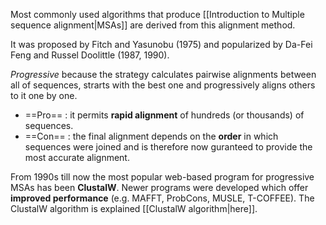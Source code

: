 Most commonly used algorithms that produce [[Introduction to Multiple sequence alignment|MSAs]] are derived from this alignment method.

It was proposed by Fitch and Yasunobu (1975) and popularized by Da-Fei Feng and Russel Doolittle (1987, 1990).

*Progressive* because the strategy calculates pairwise alignments between all of sequences, strarts with the best one and progressively aligns others to it one by one.

- ==Pro== : it permits **rapid alignment** of hundreds (or thousands) of sequences.
- ==Con== : the final alignment depends on the **order** in which sequences were joined and is therefore now guranteed to provide the most accurate alignment.

From 1990s till now the most popular web-based program for progressive MSAs has been **ClustalW**. Newer programs were developed which offer **improved performance** (e.g. MAFFT, ProbCons, MUSLE, T-COFFEE). The ClustalW algorithm is explained [[ClustalW algorithm|here]].